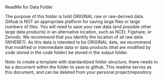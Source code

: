 ReadMe for Data Folder

The purpose of this folder is hold ORIGINAL raw or raw-derived data. Github is NOT an appropriate platform for saving large files or large numbers of files. You will need to save your raw data (and possible other large data products) in an alternative location, such as NCEI, Figshare, or Zenodo. We recommend that you identify the location of all raw data (WHERE?). As this data is intended to be ORIGINAL data, we recommend that modified or intermediate data or data products (that are modified by code stored in the code folder) be stored in the output folder.


Note: to create a template with standardized folder structure, there needs to be a document within the folder to save to github. This readme serves as this document, and can be deleted from your personal project/repository.
